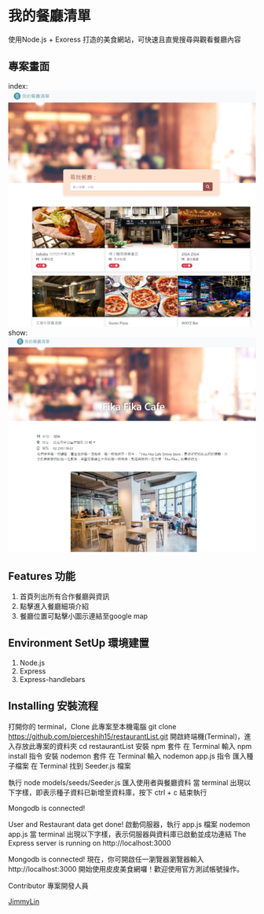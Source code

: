 # 我的餐廳清單
使用Node.js + Exoress 打造的美食網站，可快速且直覺搜尋與觀看餐廳內容

## 專案畫面
index:
![image](https://raw.githubusercontent.com/deamo771003/Reastaurant-list/main/index.jpg)
show:
![image](https://raw.githubusercontent.com/deamo771003/Reastaurant-list/main/show.jpg)

## Features 功能
1. 首頁列出所有合作餐廳與資訊
2. 點擊進入餐廳細項介紹
3. 餐廳位置可點擊小圖示連結至google map

## Environment SetUp 環境建置
1. Node.js
2. Express
3. Express-handlebars

## Installing 安裝流程
打開你的 terminal，Clone 此專案至本機電腦
git clone https://github.com/pierceshih15/restaurantList.git
開啟終端機(Terminal)，進入存放此專案的資料夾
cd restaurantList
安裝 npm 套件
在 Terminal 輸入 npm install 指令
安裝 nodemon 套件
在 Terminal 輸入 nodemon app.js 指令
匯入種子檔案
在 Terminal 找到 Seeder.js 檔案

執行 node models/seeds/Seeder.js 匯入使用者與餐廳資料
當 terminal 出現以下字樣，即表示種子資料已新增至資料庫，按下 ctrl + c 結束執行

Mongodb is connected!

User and Restaurant data get done!
啟動伺服器，執行 app.js 檔案
nodemon app.js
當 terminal 出現以下字樣，表示伺服器與資料庫已啟動並成功連結
The Express server is running on http://localhost:3000

Mongodb is connected!
現在，你可開啟任一瀏覽器瀏覽器輸入 http://localhost:3000 開始使用皮皮美食網囉！歡迎使用官方測試帳號操作。

Contributor 專案開發人員

[JimmyLin](https://github.com/deamo771003)
